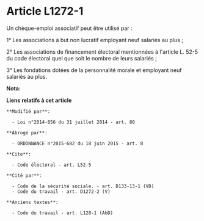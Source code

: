 # Article L1272-1

Un chèque-emploi associatif peut être utilisé par : 

1° Les associations à but non lucratif employant neuf salariés au plus ; 

2° Les associations de financement électoral mentionnées à l'article L. 52-5 du code électoral quel que soit le nombre de
leurs salariés ;

3° Les fondations dotées de la personnalité morale et employant neuf salariés au plus.

**Nota:**



**Liens relatifs à cet article**

	**Modifié par**:

	  - Loi n°2014-856 du 31 juillet 2014 - art. 80

	**Abrogé par**:

	  - ORDONNANCE n°2015-682 du 18 juin 2015 - art. 8

	**Cite**:

	  - Code électoral - art. L52-5

	**Cité par**:

	  - Code de la sécurité sociale. - art. D133-13-1 (VD)
	  - Code du travail - art. D1272-2 (V)

	**Anciens textes**:

	  - Code du travail - art. L128-1 (AbD)
